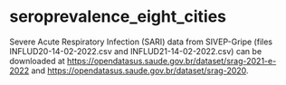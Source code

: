 # seroprevalence_eight_cities
Severe Acute Respiratory Infection (SARI) data from SIVEP-Gripe (files INFLUD20-14-02-2022.csv and INFLUD21-14-02-2022.csv) can be downloaded at https://opendatasus.saude.gov.br/dataset/srag-2021-e-2022 and https://opendatasus.saude.gov.br/dataset/srag-2020.
